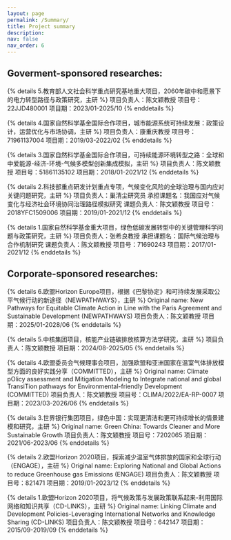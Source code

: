 ```yaml
---
layout: page
permalink: /Summary/
title: Project summary
description: 
nav: false
nav_order: 6
---
```

## Goverment-sponsored researches:

{% details 5.教育部人文社会科学重点研究基地重大项目，2060年碳中和愿景下的电力转型路径与政策研究，主研 %}
    项目负责人：陈文颖教授
    项目号：22JJD480001
    项目期：2023/01-2025/10
{% enddetails %}

{% details 4.国家自然科学基金国际合作项目，城市能源系统可持续发展：政策设计，运营优化与市场协调，主研 %}
    项目负责人：康重庆教授
    项目号：71961137004
    项目期：2019/03-2022/02
{% enddetails %}

{% details 3.国家自然科学基金国际合作项目，可持续能源环境转型之路：全球和中爱能源-经济-环境-气候多模型创新集成模拟，主研 %}
    项目负责人：陈文颖教授
    项目号：51861135102
    项目期：2018/01-2021/12
{% enddetails %}

{% details 2.科技部重点研发计划重点专项，气候变化风险的全球治理与国内应对关键问题研究，主研 %}
    项目负责人：巢清尘研究员
    承担课题名：我国应对气候变化与经济社会环境协同治理路径模拟研究
    课题负责人：陈文颖教授
    项目号：2018YFC1509006
    项目期：2019/01-2021/12
{% enddetails %}

{% details 1.国家自然科学基金重大项目，绿色低碳发展转型中的关键管理科学问题与政策研究，主研 %}
    项目负责人：张希良教授
    承担课题名：国际气候治理与合作机制研究
    课题负责人：陈文颖教授
    项目号：71690243
    项目期：2017/01-2021/12
{% enddetails %}

## Corporate-sponsored researches:

{% details 6.欧盟Horizon Europe项目，根据《巴黎协定》和可持续发展采取公平气候行动的新途径（NEWPATHWAYS），主研 %}
    Original name: New Pathways for Equitable Climate Action in Line with the Paris Agreement and Sustainable Development (NEWPATHWAYS)
    项目负责人：陈文颖教授
    项目期：2025/01-2028/06
{% enddetails %}

{% details 5.中核集团项目，核能产业链碳排放核算方法学研究，主研 %}
    项目负责人：陈文颖教授
    项目期：2024/08-2025/05
{% enddetails %}

{% details 4.欧盟委员会气候理事会项目，加强欧盟和亚洲国家在温室气体排放模型方面的良好实践分享（COMMITTED），主研 %}
    Original name: Climate pOlicy assessment and Mitigation Modeling to Integrate national and global TransiTion pathways for Environmental-friendly Development (COMMITTED)
    项目负责人：陈文颖教授
    项目号：CLIMA/2022/EA-RP-0007
    项目期：2023/03-2026/06
{% enddetails %}

{% details 3.世界银行集团项目，绿色中国：实现更清洁和更可持续增长的情景建模和研究，主研 %}
    Original name: Green China: Towards Cleaner and More Sustainable Growth
    项目负责人：陈文颖教授
    项目号：7202065
    项目期：2021/06-2023/06
{% enddetails %}

{% details 2.欧盟Horizon 2020项目，探索减少温室气体排放的国家和全球行动（ENGAGE），主研 %}
    Original name: Exploring National and Global Actions to reduce Greenhouse gas Emissions (ENGAGE)
    项目负责人：陈文颖教授
    项目号：821471
    项目期：2019/01-2023/12
{% enddetails %}

{% details 1.欧盟Horizon 2020项目，将气候政策与发展政策联系起来-利用国际网络和知识共享（CD-LINKS），主研 %}
    Original name: Linking Climate and Development Policies-Leveraging International Networks and Knowledge Sharing (CD-LINKS)
    项目负责人：陈文颖教授
    项目号：642147
    项目期：2015/09-2019/09
{% enddetails %}

